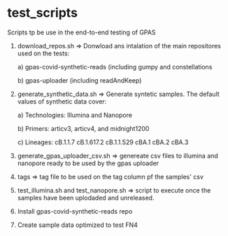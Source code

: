 # test_scripts

Scripts tp be use in the end-to-end testing of GPAS

1. download_repos.sh =>  Donwload ans intalation of the main repositores used on the tests: 

     a) gpas-covid-synthetic-reads (including gumpy and constellations
 
     b) gpas-uploader (including readAndKeep)

2. generate_synthetic_data.sh => Generate syntetic samples. The default values of synthetic data cover:

     a) Technologies: Illumina and Nanopore

     b) Primers: articv3, articv4, and midnight1200

     c) Lineages: cB.1.1.7 cB.1.617.2 cB.1.1.529 cBA.1 cBA.2 cBA.3
     
3. generate_gpas_uploader_csv.sh   => genereate csv files to illumina and nanopore ready to be used by the gpas uploader 

4. tags => tag file to be used on the tag column pf the samples' csv

5. test_illumina.sh and test_nanopore.sh => script to execute once the samples have been uplodaded and unreleased. 

6. Install gpas-covid-synthetic-reads repo

7. Create sample data optimized to test FN4
